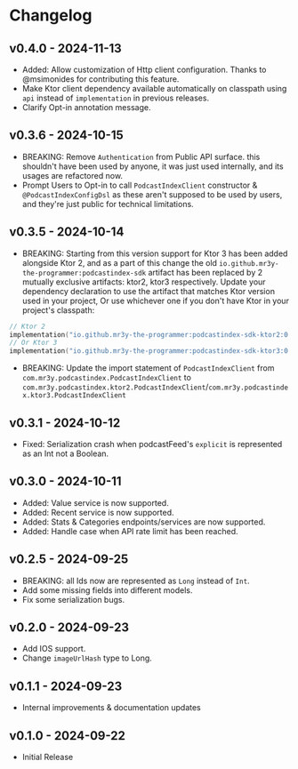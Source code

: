 # Changelog

## v0.4.0 - 2024-11-13

- Added: Allow customization of Http client configuration. Thanks to @msimonides for contributing this feature.
- Make Ktor client dependency available automatically on classpath using `api` instead of `implementation` in previous releases.
- Clarify Opt-in annotation message.

## v0.3.6 - 2024-10-15

- BREAKING: Remove `Authentication` from Public API surface. this shouldn't have been used by anyone, it was just used internally, and its usages are refactored now.
- Prompt Users to Opt-in to call `PodcastIndexClient` constructor & `@PodcastIndexConfigDsl` as these aren't supposed to be used by users, and they're just public for technical limitations.

## v0.3.5 - 2024-10-14

- BREAKING: Starting from this version support for Ktor 3 has been added alongside Ktor 2, and as a part of this change the old `io.github.mr3y-the-programmer:podcastindex-sdk` artifact has been replaced by 2 mutually exclusive artifacts: ktor2, ktor3 respectively. 
Update your dependency declaration to use the artifact that matches Ktor version used in your project, Or use whichever one if you don't have Ktor in your project's classpath:
```kotlin
// Ktor 2
implementation("io.github.mr3y-the-programmer:podcastindex-sdk-ktor2:0.3.5")
// Or Ktor 3
implementation("io.github.mr3y-the-programmer:podcastindex-sdk-ktor3:0.3.5")
```
- BREAKING: Update the import statement of `PodcastIndexClient` from `com.mr3y.podcastindex.PodcastIndexClient` to `com.mr3y.podcastindex.ktor2.PodcastIndexClient`/`com.mr3y.podcastindex.ktor3.PodcastIndexClient`

## v0.3.1 - 2024-10-12

- Fixed: Serialization crash when podcastFeed's `explicit` is represented as an Int not a Boolean.

## v0.3.0 - 2024-10-11

- Added: Value service is now supported.
- Added: Recent service is now supported.
- Added: Stats & Categories endpoints/services are now supported.
- Added: Handle case when API rate limit has been reached.

## v0.2.5 - 2024-09-25

- BREAKING: all Ids now are represented as `Long` instead of `Int`.
- Add some missing fields into different models.
- Fix some serialization bugs.

## v0.2.0 - 2024-09-23

- Add IOS support.
- Change `imageUrlHash` type to Long.

## v0.1.1 - 2024-09-23

- Internal improvements & documentation updates

## v0.1.0 - 2024-09-22

- Initial Release
